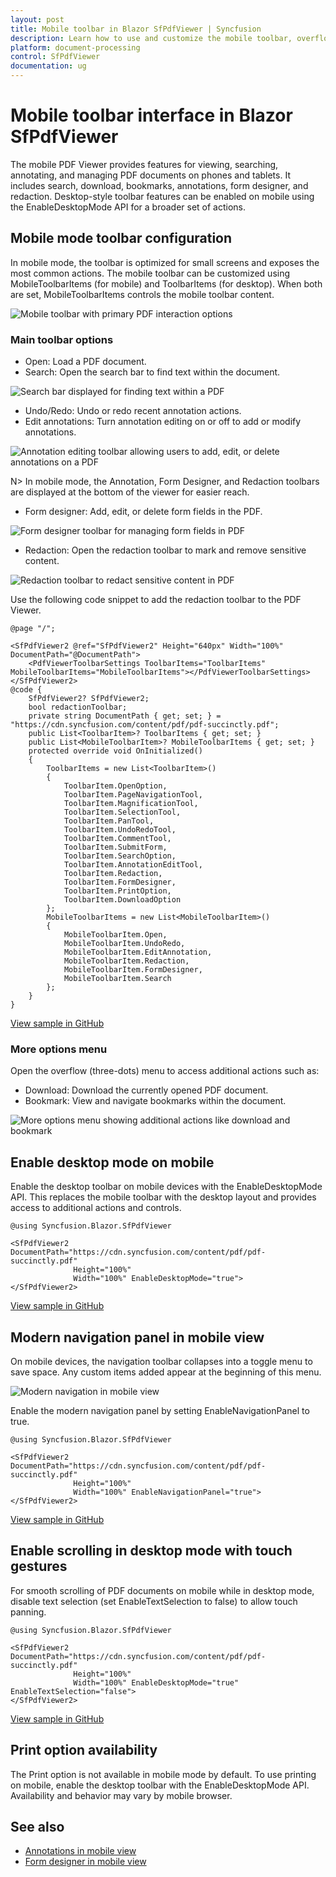 ```yaml
---
layout: post
title: Mobile toolbar in Blazor SfPdfViewer | Syncfusion
description: Learn how to use and customize the mobile toolbar, overflow menu, and navigation panel in the Syncfusion Blazor SfPdfViewer.
platform: document-processing
control: SfPdfViewer
documentation: ug
---
```


# Mobile toolbar interface in Blazor SfPdfViewer

The mobile PDF Viewer provides features for viewing, searching, annotating, and managing PDF documents on phones and tablets. It includes search, download, bookmarks, annotations, form designer, and redaction. Desktop-style toolbar features can be enabled on mobile using the EnableDesktopMode API for a broader set of actions.

## Mobile mode toolbar configuration
In mobile mode, the toolbar is optimized for small screens and exposes the most common actions. The mobile toolbar can be customized using MobileToolbarItems (for mobile) and ToolbarItems (for desktop). When both are set, MobileToolbarItems controls the mobile toolbar content.

![Mobile toolbar with primary PDF interaction options](./images/mobileToolbar.png)

### Main toolbar options

- Open: Load a PDF document.
- Search: Open the search bar to find text within the document.

![Search bar displayed for finding text within a PDF](./images/searchOption.png)

- Undo/Redo: Undo or redo recent annotation actions.
- Edit annotations: Turn annotation editing on or off to add or modify annotations.

![Annotation editing toolbar allowing users to add, edit, or delete annotations on a PDF](./images/editAnnotation.png)

N> In mobile mode, the Annotation, Form Designer, and Redaction toolbars are displayed at the bottom of the viewer for easier reach.

- Form designer: Add, edit, or delete form fields in the PDF.

![Form designer toolbar for managing form fields in PDF](./images/formDesigner.png)

- Redaction: Open the redaction toolbar to mark and remove sensitive content.

![Redaction toolbar to redact sensitive content in PDF](./images/Redaction-MobileView.png)

Use the following code snippet to add the redaction toolbar to the PDF Viewer.

```cshtml
@page "/";

<SfPdfViewer2 @ref="SfPdfViewer2" Height="640px" Width="100%" DocumentPath="@DocumentPath">
    <PdfViewerToolbarSettings ToolbarItems="ToolbarItems" MobileToolbarItems="MobileToolbarItems"></PdfViewerToolbarSettings>
</SfPdfViewer2>
@code {
    SfPdfViewer2? SfPdfViewer2;
    bool redactionToolbar;
    private string DocumentPath { get; set; } = "https://cdn.syncfusion.com/content/pdf/pdf-succinctly.pdf";
    public List<ToolbarItem>? ToolbarItems { get; set; }
    public List<MobileToolbarItem>? MobileToolbarItems { get; set; }
    protected override void OnInitialized()
    {
        ToolbarItems = new List<ToolbarItem>()
        {
            ToolbarItem.OpenOption,
            ToolbarItem.PageNavigationTool,
            ToolbarItem.MagnificationTool,
            ToolbarItem.SelectionTool,
            ToolbarItem.PanTool,
            ToolbarItem.UndoRedoTool,
            ToolbarItem.CommentTool,
            ToolbarItem.SubmitForm,
            ToolbarItem.SearchOption,
            ToolbarItem.AnnotationEditTool,
            ToolbarItem.Redaction,
            ToolbarItem.FormDesigner,
            ToolbarItem.PrintOption,
            ToolbarItem.DownloadOption
        };
        MobileToolbarItems = new List<MobileToolbarItem>()
        {
            MobileToolbarItem.Open,
            MobileToolbarItem.UndoRedo,
            MobileToolbarItem.EditAnnotation,
            MobileToolbarItem.Redaction,
            MobileToolbarItem.FormDesigner,
            MobileToolbarItem.Search
        };
    }
}
```

[View sample in GitHub](https://github.com/SyncfusionExamples/blazor-pdf-viewer-examples/tree/master/Toolbar)

### More options menu
Open the overflow (three-dots) menu to access additional actions such as:

- Download: Download the currently opened PDF document.
- Bookmark: View and navigate bookmarks within the document.

![More options menu showing additional actions like download and bookmark](./images/moreOptions.png)

## Enable desktop mode on mobile

Enable the desktop toolbar on mobile devices with the EnableDesktopMode API. This replaces the mobile toolbar with the desktop layout and provides access to additional actions and controls.

```cshtml
@using Syncfusion.Blazor.SfPdfViewer

<SfPdfViewer2 DocumentPath="https://cdn.syncfusion.com/content/pdf/pdf-succinctly.pdf"
              Height="100%"
              Width="100%" EnableDesktopMode="true">
</SfPdfViewer2>
```

[View sample in GitHub](https://github.com/SyncfusionExamples/blazor-pdf-viewer-examples/tree/master/Toolbar)

## Modern navigation panel in mobile view

On mobile devices, the navigation toolbar collapses into a toggle menu to save space. Any custom items added appear at the beginning of this menu.

![Modern navigation in mobile view](./images/ModernNavigation-mobile.png)

Enable the modern navigation panel by setting EnableNavigationPanel to true.

```cshtml
@using Syncfusion.Blazor.SfPdfViewer

<SfPdfViewer2 DocumentPath="https://cdn.syncfusion.com/content/pdf/pdf-succinctly.pdf"
              Height="100%"
              Width="100%" EnableNavigationPanel="true">
</SfPdfViewer2>
```
[View sample in GitHub](https://github.com/SyncfusionExamples/blazor-pdf-viewer-examples/tree/master/Toolbar)

## Enable scrolling in desktop mode with touch gestures

For smooth scrolling of PDF documents on mobile while in desktop mode, disable text selection (set EnableTextSelection to false) to allow touch panning.

```cshtml
@using Syncfusion.Blazor.SfPdfViewer

<SfPdfViewer2 DocumentPath="https://cdn.syncfusion.com/content/pdf/pdf-succinctly.pdf"
              Height="100%"
              Width="100%" EnableDesktopMode="true" EnableTextSelection="false">
</SfPdfViewer2>
```
[View sample in GitHub](https://github.com/SyncfusionExamples/blazor-pdf-viewer-examples/tree/master/Toolbar)

## Print option availability

The Print option is not available in mobile mode by default. To use printing on mobile, enable the desktop toolbar with the EnableDesktopMode API. Availability and behavior may vary by mobile browser.

## See also

- [Annotations in mobile view](./annotation/annotations-in-mobile-view)
- [Form designer in mobile view](./form-designer/form-designer-in-mobile-view)
